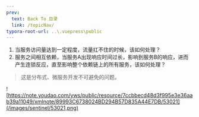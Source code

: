 ```yaml
---
prev:
  text: Back To 目录
  link: /topicNav/
typora-root-url: ..\.vuepress\public
---
```




1. 当服务访问量达到一定程度，流量扛不住的时候，该如何处理？
2. 服务之间相互依赖，当服务A出现响应时间过长，影响到服务B的响应，进而产生连锁反应，直至影响整个依赖链上的所有服务，该如何处理？



> 这是分布式、微服务开发不可避免的问题。

![https://note.youdao.com/yws/public/resource/7ccbbecd48d3f995e3e36aab39a11049/xmlnote/89993C6738024BD294B57D835A44E7DB/53021](/images/sentinel/53021,png)
